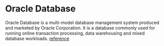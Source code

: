 
# Oracle Database
Oracle Database is a multi-model database management system produced and marketed by Oracle Corporation. It is a database commonly used for running online transaction processing, data warehousing and mixed database workloads.
[reference](https://en.wikipedia.org/wiki/Oracle_Database)
